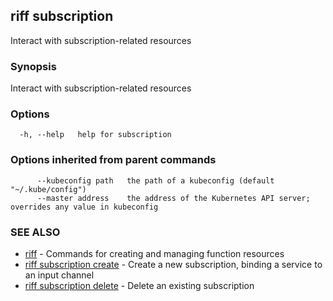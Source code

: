 ## riff subscription

Interact with subscription-related resources

### Synopsis

Interact with subscription-related resources

### Options

```
  -h, --help   help for subscription
```

### Options inherited from parent commands

```
      --kubeconfig path   the path of a kubeconfig (default "~/.kube/config")
      --master address    the address of the Kubernetes API server; overrides any value in kubeconfig
```

### SEE ALSO

* [riff](riff.md)	 - Commands for creating and managing function resources
* [riff subscription create](riff_subscription_create.md)	 - Create a new subscription, binding a service to an input channel
* [riff subscription delete](riff_subscription_delete.md)	 - Delete an existing subscription


